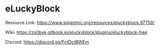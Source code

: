 # eLuckyBlock

Resource Link: https://www.spigotmc.org/resources/eluckyblock.97759/

Wiki: https://zs0bye.gitbook.io/eluckyblock/plugins/eluckyblock-free

Discord: https://discord.gg/FctDctBWEm
